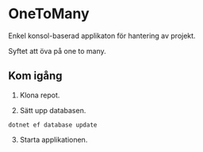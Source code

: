 # OneToMany

Enkel konsol-baserad applikaton för hantering av projekt.

Syftet att öva på one to many.

## Kom igång

1. Klona repot.

2. Sätt upp databasen.

`dotnet ef database update`

3. Starta applikationen.
